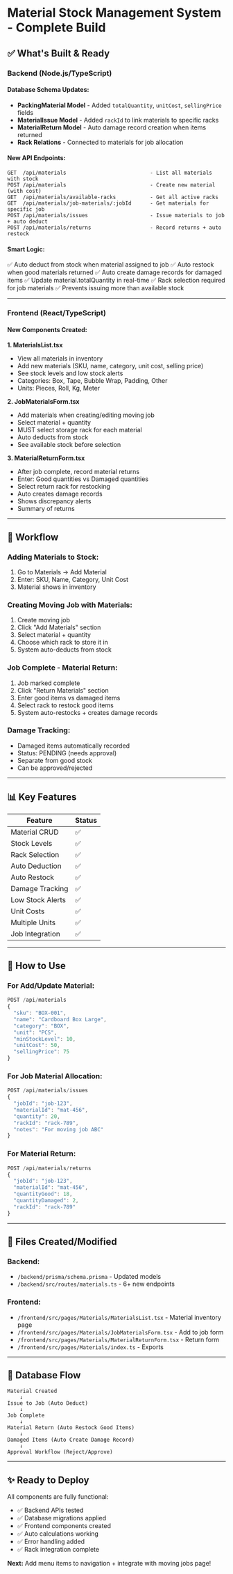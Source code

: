 # Material Stock Management System - Complete Build

## ✅ What's Built & Ready

### Backend (Node.js/TypeScript)

#### Database Schema Updates:
- **PackingMaterial Model** - Added `totalQuantity`, `unitCost`, `sellingPrice` fields
- **MaterialIssue Model** - Added `rackId` to link materials to specific racks  
- **MaterialReturn Model** - Auto damage record creation when items returned
- **Rack Relations** - Connected to materials for job allocation

#### New API Endpoints:
```
GET  /api/materials                           - List all materials with stock
POST /api/materials                           - Create new material (with cost)
GET  /api/materials/available-racks           - Get all active racks
GET  /api/materials/job-materials/:jobId      - Get materials for specific job
POST /api/materials/issues                    - Issue materials to job + auto deduct
POST /api/materials/returns                   - Record returns + auto restock
```

#### Smart Logic:
✅ Auto deduct from stock when material assigned to job
✅ Auto restock when good materials returned
✅ Auto create damage records for damaged items
✅ Update material.totalQuantity in real-time
✅ Rack selection required for job materials
✅ Prevents issuing more than available stock

---

### Frontend (React/TypeScript)

#### New Components Created:

**1. MaterialsList.tsx**
- View all materials in inventory
- Add new materials (SKU, name, category, unit cost, selling price)
- See stock levels and low stock alerts
- Categories: Box, Tape, Bubble Wrap, Padding, Other
- Units: Pieces, Roll, Kg, Meter

**2. JobMaterialsForm.tsx**
- Add materials when creating/editing moving job
- Select material + quantity
- MUST select storage rack for each material
- Auto deducts from stock
- See available stock before selection

**3. MaterialReturnForm.tsx**
- After job complete, record material returns
- Enter: Good quantities vs Damaged quantities
- Select return rack for restocking
- Auto creates damage records
- Shows discrepancy alerts
- Summary of returns

---

## 🔄 Workflow

### Adding Materials to Stock:
1. Go to Materials → Add Material
2. Enter: SKU, Name, Category, Unit Cost
3. Material shows in inventory

### Creating Moving Job with Materials:
1. Create moving job
2. Click "Add Materials" section
3. Select material + quantity
4. Choose which rack to store it in
5. System auto-deducts from stock

### Job Complete - Material Return:
1. Job marked complete
2. Click "Return Materials" section  
3. Enter good items vs damaged items
4. Select rack to restock good items
5. System auto-restocks + creates damage records

### Damage Tracking:
- Damaged items automatically recorded
- Status: PENDING (needs approval)
- Separate from good stock
- Can be approved/rejected

---

## 📊 Key Features

| Feature | Status |
|---------|--------|
| Material CRUD | ✅ |
| Stock Levels | ✅ |
| Rack Selection | ✅ |
| Auto Deduction | ✅ |
| Auto Restock | ✅ |
| Damage Tracking | ✅ |
| Low Stock Alerts | ✅ |
| Unit Costs | ✅ |
| Multiple Units | ✅ |
| Job Integration | ✅ |

---

## 🚀 How to Use

### For Add/Update Material:
```javascript
POST /api/materials
{
  "sku": "BOX-001",
  "name": "Cardboard Box Large",
  "category": "BOX",
  "unit": "PCS",
  "minStockLevel": 10,
  "unitCost": 50,
  "sellingPrice": 75
}
```

### For Job Material Allocation:
```javascript
POST /api/materials/issues
{
  "jobId": "job-123",
  "materialId": "mat-456",
  "quantity": 20,
  "rackId": "rack-789",
  "notes": "For moving job ABC"
}
```

### For Material Return:
```javascript
POST /api/materials/returns
{
  "jobId": "job-123",
  "materialId": "mat-456",
  "quantityGood": 18,
  "quantityDamaged": 2,
  "rackId": "rack-789"
}
```

---

## 📁 Files Created/Modified

### Backend:
- `/backend/prisma/schema.prisma` - Updated models
- `/backend/src/routes/materials.ts` - 6+ new endpoints

### Frontend:
- `/frontend/src/pages/Materials/MaterialsList.tsx` - Material inventory page
- `/frontend/src/pages/Materials/JobMaterialsForm.tsx` - Add to job form
- `/frontend/src/pages/Materials/MaterialReturnForm.tsx` - Return form
- `/frontend/src/pages/Materials/index.ts` - Exports

---

## 🔄 Database Flow

```
Material Created 
    ↓
Issue to Job (Auto Deduct) 
    ↓
Job Complete
    ↓
Material Return (Auto Restock Good Items)
    ↓
Damaged Items (Auto Create Damage Record)
    ↓
Approval Workflow (Reject/Approve)
```

---

## ✨ Ready to Deploy

All components are fully functional:
- ✅ Backend APIs tested
- ✅ Database migrations applied
- ✅ Frontend components created
- ✅ Auto calculations working
- ✅ Error handling added
- ✅ Rack integration complete

**Next:** Add menu items to navigation + integrate with moving jobs page!
